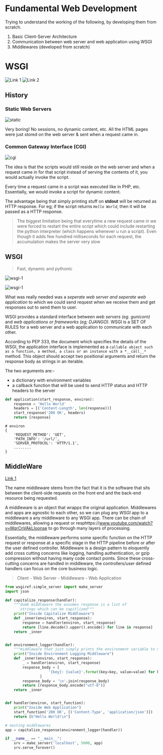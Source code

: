 # Fundamental Web Development

Trying to understand the working of the following, by developing them from scratch.
1. Basic Client-Server Architecture
2. Communication between web server and web application using WSGI
3. Middlewares (developed from scratch)

# WSGI
![Link 1](https://www.youtube.com/watch?v=WqrCnVAkLIo)
![Link 2](https://rahmonov.me/posts/what-the-hell-is-wsgi-anyway-and-what-do-you-eat-it-with/)

## History
### Static Web Servers
![static](https://i.imgur.com/HRRxRPt.png)

Very boring! No sessions, no dynamic content, etc. All  the HTML pages were just stored on the web server & sent when a request came in. 

### Common Gateway Interface (CGI)
![cgi](https://i.imgur.com/6WS0bSr.png)

The idea is that the scripts would still reside on the web server and when a request came in for that script instead of serving the contents of it, you would actually invoke the script.

Every time a request came in a script was executed like in PHP, etc. Essentially, we would invoke a script for dynamic content.

The advantage being that simply printing stuff on **stdout** will be returned as HTTP response. For eg; if the script returns *`Hello World`*, then it will be passed as a HTTP response.

>The biggest limitation being that everytime a new request came in we were forced to restart the entire script which could include restarting the python interpreter (which happens whenever u run a script). Even though it adds few hundred milliseconds for each request, the accumulation makes the server very slow

## WSGI 
>Fast, dynamic and pythonic

![wsgi-1](https://imgur.com/9W7M7sr.png)

![wsgi-1](https://imgur.com/ScbGd2S.png)

What was really needed was a *seperate web server and seperate web application* to which we could send request when we receive them and get responses out to send them to user.

WSGI provides a standard interface between *web servers (eg. gunicorn)* and *web applications or frameworks (eg; DJANGO)*.  WSGI is a  SET OF RULES for a web server and a web application to communicate with each other. 

 According to PEP 333, the document which specifies the details of the WSGI, the application interface is implemented as a ```callable object such as a function, a method, a class or an instance with a *__call__*``` method. This object should accept two positional arguments and return the response body as strings in an iterable.

The two arguments are:-
* a dictionary with environment variables
* a callback function that will be used to send HTTP status and HTTP headers to the server

```python
def application(start_response, environ):
	response = 'Hello World'
	headers = [('Content-Length', len(response))]
	start_response('200 OK', headers)
	return [response]
```
```
# environ
{
	'REQUEST_METHOD': 'GET',
	'PATH_INFO': '/url/',
	'SERVER_PROTOCOL': 'HTTP/1.1',
	........
}
```


## MiddleWare
[Link 1](https://oz123.github.io/advanced-python/book/middlewares.html)

The name middleware stems from the fact that it is the software that sits between the client-side requests on the front end and the back-end resource being requested.

A middleware is an object that wrapps the original application. Middlewares and apps are agnostic to each other, so we can plug any *WSGI* app to a middleware a any middleware to any WSGI app. There can be chain of middlewares, allowing a request or resphttps://www.youtube.com/watch?v=WqrCnVAkLIoonse to go through many layers of processing. 

Essentially, the middleware performs some specific function on the HTTP request or response at a specific stage in the HTTP pipeline before or after the user defined controller. Middleware is a design pattern to eloquently add cross cutting concerns like logging, handling authentication, or gzip compression without having many code contact points. Since these cross-cutting concerns are handled in middleware, the controllers/user defined handlers can focus on the core business logic.

>Client - Web Server - Middleware - Web Application

```python
from wsgiref.simple_server import make_server
import json

def capitalize_response(handler):
    """dumb middleware the assumes response is a list of
       strings which can be capitlized"""
    print("Inside Capitalize Middleware")
    def _inner(environ, start_response):
        response = handler(environ, start_response)
        return [line.decode().upper().encode() for line in response]
    return _inner


def environment_logger(handler):
    """middleware that just simply prints the environment variable to STDOUT"""
    print("Inside Environment Logging Middleware")
    def _inner(environ, start_response):
        _ = handler(environ, start_response)
        response_body = [
                    '{key}: {value}'.format(key=key, value=value) for key, value in sorted(environ.items())
                ]
        response_body = '\n'.join(response_body)
        return [response_body.encode("utf-8")]
    return _inner


def handler(environ, start_function):
    print("Inside Web Application")
    start_function('200 OK', [('Content-Type', 'application/json')])
    return [b"Hello World!\n"]

# nesting middlewares
app = capitalize_response(environment_logger(handler))

if __name__ == "__main__":
    srv = make_server('localhost', 5000, app)
    srv.serve_forever()

```

